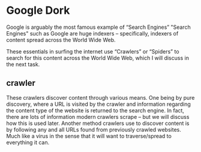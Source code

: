 # Google Dork

Google is arguably the most famous example of “Search Engines”
"Search Engines" such as Google are huge indexers – specifically, indexers of content spread across the World Wide Web.

These essentials in surfing the internet use “Crawlers” or “Spiders” to search for this content across the World Wide Web, which I will discuss in the next task.


## crawler

These crawlers discover content through various means. One being by pure discovery, where a URL is visited by the crawler and information regarding the content type of the website is returned to the search engine. In fact, there are lots of information modern crawlers scrape – but we will discuss how this is used later. Another method crawlers use to discover content is by following any and all URLs found from previously crawled websites. Much like a virus in the sense that it will want to traverse/spread to everything it can.


